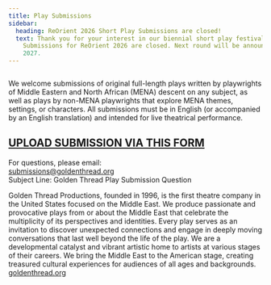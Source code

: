 ```yaml
---
title: Play Submissions
sidebar:
  heading: ReOrient 2026 Short Play Submissions are closed!
  text: T﻿hank you for your interest in our biennial short play festival.
    Submissions for ReOrient 2026 are closed. Next round will be announced in
    2027.
---
```

![]()

We welcome submissions of original full-length plays written by playwrights of Middle Eastern and North African (MENA) descent on any subject, as well as plays by non-MENA playwrights that explore MENA themes, settings, or characters. All submissions must be in English (or accompanied by an English translation) and intended for live theatrical performance.

## **[U﻿PLOAD SUBMISSION VIA THIS FORM](https://forms.gle/wG2G9wPxii17pRyP6)**

For questions, please email:\
submissions@goldenthread.org\
Subject Line: Golden Thread Play Submission Question

Golden Thread Productions, founded in 1996, is the first theatre company in the United States focused on the Middle East. We produce passionate and provocative plays from or about the Middle East that celebrate the multiplicity of its perspectives and identities. Every play serves as an invitation to discover unexpected connections and engage in deeply moving conversations that last well beyond the life of the play. We are a developmental catalyst and vibrant artistic home to artists at various stages of their careers. We bring the Middle East to the American stage, creating treasured cultural experiences for audiences of all ages and backgrounds. [goldenthread.org](http://www.goldenthread.org)